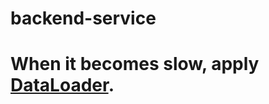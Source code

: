 # backend-service

# When it becomes slow, apply [DataLoader](https://www.youtube.com/watch?v=OQTnXNCDywA).
